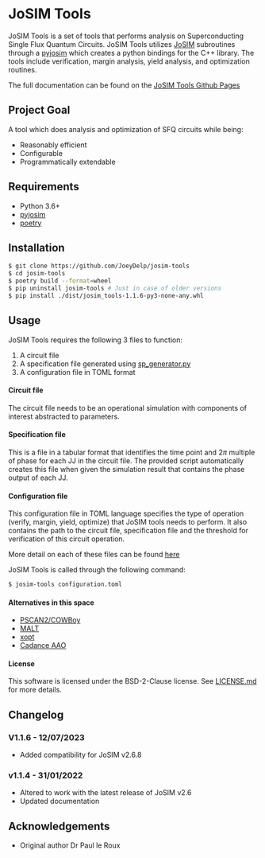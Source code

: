 [JoSIM]: https://github.com/JoeyDelp/josim.git
[pyjosim]: https://github.com/JoeyDelp/pyjosim.git
[poetry]: https://github.com/sdispater/poetry

# JoSIM Tools

JoSIM Tools is a set of tools that performs analysis on Superconducting Single Flux Quantum Circuits. 
JoSIM Tools utilizes [JoSIM] subroutines through a [pyjosim] which creates a python bindings for the C++ library. 
The tools include verification, margin analysis, yield analysis, and optimization routines.

The full documentation can be found on the [JoSIM Tools Github Pages](https://joeydelp.github.io/josim-tools/)

## Project Goal

A tool which does analysis and optimization of SFQ circuits while being:

* Reasonably efficient
* Configurable
* Programmatically extendable

## Requirements
- Python 3.6+
- [pyjosim]
- [poetry]

## Installation
```bash
$ git clone https://github.com/JoeyDelp/josim-tools
$ cd josim-tools
$ poetry build --format=wheel
$ pip uninstall josim-tools # Just in case of older versions
$ pip install ./dist/josim_tools-1.1.6-py3-none-any.whl
```

## Usage

JoSIM Tools requires the following 3 files to function:
1. A circuit file
2. A specification file generated using [sp_generator.py](https://github.com/JoeyDelp/josim-tools/blob/master/scripts/sp_generator.py)
3. A configuration file in TOML format

#### Circuit file
The circuit file needs to be an operational simulation with components of interest abstracted to parameters.
#### Specification file
This is a file in a tabular format that identifies the time point and $2\pi$ multiple of phase for each JJ in the circuit file.
The provided script automatically creates this file when given the simulation result that contains the phase output of each JJ.
#### Configuration file
This configuration file in TOML language specifies the type of operation (verify, margin, yield, optimize) that JoSIM tools needs to perform.
It also contains the path to the circuit file, specification file and the threshold for verification of this circuit operation.

More detail on each of these files can be found [here](https://joeydelp.github.io/josim-tools/)

JoSIM Tools is called through the following command:
```bash
$ josim-tools configuration.toml
```

#### Alternatives in this space

* [PSCAN2/COWBoy](alternatives.md#pscan2cowboy)
* [MALT](alternatives.md#malt)
* [xopt](alternatives.md#xopt)
* [Cadance AAO](alternatives.md#cadence-aao)

#### License

This software is licensed under the BSD-2-Clause license. See [LICENSE.md](https://github.com/JoeyDelp/josim-tools/LICENSE.md) for more details.

## Changelog

### V1.1.6 - 12/07/2023

- Added compatibility for JoSIM v2.6.8

### v1.1.4 - 31/01/2022
- Altered to work with the latest release of JoSIM v2.6
- Updated documentation

## Acknowledgements
- Original author Dr Paul le Roux